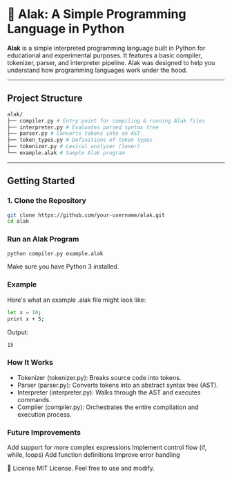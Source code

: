 # 🧪 Alak: A Simple Programming Language in Python

**Alak** is a simple interpreted programming language built in Python for educational and experimental purposes. It features a basic compiler, tokenizer, parser, and interpreter pipeline. Alak was designed to help you understand how programming languages work under the hood.

---

## Project Structure
```bash
alak/
├── compiler.py # Entry point for compiling & running Alak files
├── interpreter.py # Evaluates parsed syntax tree
├── parser.py # Converts tokens into an AST
├── token_types.py # Definitions of token types
├── tokenizer.py # Lexical analyzer (lexer)
└── example.alak # Sample Alak program
```

---

## Getting Started

### 1. Clone the Repository

```bash
git clone https://github.com/your-username/alak.git
cd alak
```

### Run an Alak Program
```bash
python compiler.py example.alak
```
Make sure you have Python 3 installed.

### Example
Here's what an example .alak file might look like:
```bash
let x = 10;
print x + 5;
```

Output:
```bash
15
```

### How It Works
* Tokenizer (tokenizer.py): Breaks source code into tokens.
* Parser (parser.py): Converts tokens into an abstract syntax tree (AST).
* Interpreter (interpreter.py): Walks through the AST and executes commands.
* Compiler (compiler.py): Orchestrates the entire compilation and execution process.

### Future Improvements
Add support for more complex expressions
Implement control flow (if, while, loops)
Add function definitions
Improve error handling

📜 License
MIT License. Feel free to use and modify.